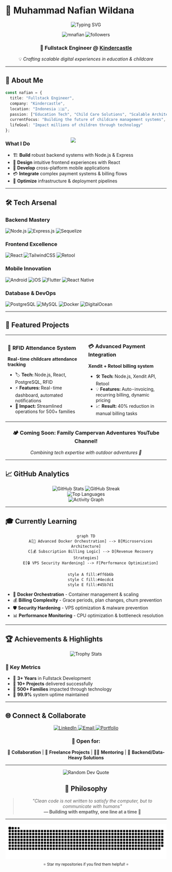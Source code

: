 # 🌟 Muhammad Nafian Wildana

<div align="center">
  <img src="https://readme-typing-svg.herokuapp.com?font=Fira+Code&size=30&pause=1000&color=36BCF7&width=435&lines=Fullstack+Engineer;Tech+Enthusiast;Problem+Solver;Digital+Innovator" alt="Typing SVG" />
</div>

<p align="center">
  <img src="https://komarev.com/ghpvc/?username=mnafian&label=Profile%20views&color=0e75b6&style=flat" alt="mnafian" />
  <img src="https://img.shields.io/github/followers/mnafian?label=Followers&style=social" alt="followers" />
</p>

<div align="center">
  <h3>🚀 Fullstack Engineer @ <a href="https://www.kindercastle.co.id/">Kindercastle</a></h3>
  <p>💡 <i>Crafting scalable digital experiences in education & childcare</i></p>
</div>

---

## 🎯 About Me

```typescript
const nafian = {
  title: "Fullstack Engineer",
  company: "Kindercastle",
  location: "Indonesia 🇮🇩",
  passion: ["Education Tech", "Child Care Solutions", "Scalable Architecture"],
  currentFocus: "Building the future of childcare management systems",
  lifeGoal: "Impact millions of children through technology"
};
```

<img align="right" src="https://media.giphy.com/media/L1R1tvI9svkIWwpVYr/giphy.gif" width="300"/>

### What I Do
- 🏗️ **Build** robust backend systems with Node.js & Express
- 🎨 **Design** intuitive frontend experiences with React
- 📱 **Develop** cross-platform mobile applications
- 💳 **Integrate** complex payment systems & billing flows
- 🔧 **Optimize** infrastructure & deployment pipelines

---

## 🛠️ Tech Arsenal

### Backend Mastery
![Node.js](https://img.shields.io/badge/Node.js-43853D?style=for-the-badge&logo=node.js&logoColor=white)
![Express.js](https://img.shields.io/badge/Express.js-404D59?style=for-the-badge)
![Sequelize](https://img.shields.io/badge/Sequelize-52B0E7?style=for-the-badge&logo=Sequelize&logoColor=white)

### Frontend Excellence
![React](https://img.shields.io/badge/React-20232A?style=for-the-badge&logo=react&logoColor=61DAFB)
![TailwindCSS](https://img.shields.io/badge/Tailwind_CSS-38B2AC?style=for-the-badge&logo=tailwind-css&logoColor=white)
![Retool](https://img.shields.io/badge/Retool-3D3D3D?style=for-the-badge&logo=retool&logoColor=white)

### Mobile Innovation
![Android](https://img.shields.io/badge/Android-3DDC84?style=for-the-badge&logo=android&logoColor=white)
![iOS](https://img.shields.io/badge/iOS-000000?style=for-the-badge&logo=ios&logoColor=white)
![Flutter](https://img.shields.io/badge/Flutter-02569B?style=for-the-badge&logo=flutter&logoColor=white)
![React Native](https://img.shields.io/badge/React_Native-20232A?style=for-the-badge&logo=react&logoColor=61DAFB)

### Database & DevOps
![PostgreSQL](https://img.shields.io/badge/PostgreSQL-316192?style=for-the-badge&logo=postgresql&logoColor=white)
![MySQL](https://img.shields.io/badge/MySQL-005C84?style=for-the-badge&logo=mysql&logoColor=white)
![Docker](https://img.shields.io/badge/Docker-2496ED?style=for-the-badge&logo=docker&logoColor=white)
![DigitalOcean](https://img.shields.io/badge/Digital_Ocean-0080FF?style=for-the-badge&logo=DigitalOcean&logoColor=white)

---

## 🚧 Featured Projects

<table>
<tr>
<td width="50%">

### 🔄 RFID Attendance System
**Real-time childcare attendance tracking**
- 🏷️ **Tech:** Node.js, React, PostgreSQL, RFID
- ⚡ **Features:** Real-time dashboard, automated notifications
- 🎯 **Impact:** Streamlined operations for 500+ families

</td>
<td width="50%">

### 💳 Advanced Payment Integration
**Xendit + Retool billing system**
- 🛠️ **Tech:** Node.js, Xendit API, Retool
- 💡 **Features:** Auto-invoicing, recurring billing, dynamic pricing
- 📈 **Result:** 40% reduction in manual billing tasks

</td>
</tr>
</table>

<div align="center">
  <h3>🏕️ Coming Soon: Family Campervan Adventures YouTube Channel!</h3>
  <p><i>Combining tech expertise with outdoor adventures 🎥</i></p>
</div>

---

## 📈 GitHub Analytics

<div align="center">
  <img src="https://github-readme-stats.vercel.app/api?username=mnafian&show_icons=true&theme=radical&count_private=true" alt="GitHub Stats" height="200"/>
  <img src="https://github-readme-streak-stats.herokuapp.com/?user=mnafian&theme=radical" alt="GitHub Streak" height="200"/>
</div>

<div align="center">
  <img src="https://github-readme-stats.vercel.app/api/top-langs/?username=mnafian&layout=compact&theme=radical&langs_count=8" alt="Top Languages"/>
</div>

<div align="center">
  <img src="https://github-readme-activity-graph.vercel.app/graph?username=mnafian&theme=radical" alt="Activity Graph"/>
</div>

---

## 🎓 Currently Learning

<div align="center">

```mermaid
graph TD
    A[🐳 Advanced Docker Orchestration] --> B[Microservices Architecture]
    C[💰 Subscription Billing Logic] --> D[Revenue Recovery Strategies]
    E[🔒 VPS Security Hardening] --> F[Performance Optimization]
    
    style A fill:#ff6b6b
    style C fill:#4ecdc4
    style E fill:#45b7d1
```

</div>

- 🐳 **Docker Orchestration** - Container management & scaling
- 💰 **Billing Complexity** - Grace periods, plan changes, churn prevention
- 🛡️ **Security Hardening** - VPS optimization & malware prevention
- 📊 **Performance Monitoring** - CPU optimization & bottleneck resolution

---

## 🏆 Achievements & Highlights

<div align="center">
  <img src="https://github-profile-trophy.vercel.app/?username=mnafian&theme=radical&column=6&margin-w=15&margin-h=15" alt="Trophy Stats"/>
</div>

### 🎯 Key Metrics
- 💼 **3+ Years** in Fullstack Development
- 🚀 **10+ Projects** delivered successfully  
- 👥 **500+ Families** impacted through technology
- 🔧 **99.9%** system uptime maintained

---

## 🌐 Connect & Collaborate

<div align="center">
  <a href="https://www.linkedin.com/in/mnafian">
    <img src="https://img.shields.io/badge/LinkedIn-0077B5?style=for-the-badge&logo=linkedin&logoColor=white" alt="LinkedIn"/>
  </a>
  <a href="mailto:nafianwildana@gmail.com">
    <img src="https://img.shields.io/badge/Email-D14836?style=for-the-badge&logo=gmail&logoColor=white" alt="Email"/>
  </a>
  <a href="#">
    <img src="https://img.shields.io/badge/Portfolio-000000?style=for-the-badge&logo=About.me&logoColor=white" alt="Portfolio"/>
  </a>
</div>

<div align="center">
  <h3>💝 Open for:</h3>
  <p>
    🤝 <strong>Collaboration</strong> | 💼 <strong>Freelance Projects</strong> | 🧑‍💻 <strong>Mentoring</strong> | 🎯 <strong>Backend/Data-Heavy Solutions</strong>
  </p>
</div>

---

<div align="center">
  <img src="https://quotes-github-readme.vercel.app/api?type=horizontal&theme=radical" alt="Random Dev Quote"/>
</div>

<div align="center">
  <h2>💭 Philosophy</h2>
  <blockquote>
    <i>"Clean code is not written to satisfy the computer, but to communicate with humans"</i><br>
    <strong>— Building with empathy, one line at a time 💚</strong>
  </blockquote>
</div>

---

<div align="center">
  <img src="https://raw.githubusercontent.com/platane/snk/output/github-contribution-grid-snake.svg" alt="Snake animation" />
</div>

<div align="center">
  <sub>⭐ Star my repositories if you find them helpful! ⭐</sub>
</div>
